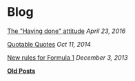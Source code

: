 
Blog
=====


[The "Having done" attitude](having-done-attitude.html) *April 23, 2016*

[Quotable Quotes](quotable-quotes-2014.html) *Oct 11, 2014*

[New rules for Formula 1](new-rules-for-formula-1.html) *December 3, 2013*


[**Old Posts**](http://codeovertones.com)
